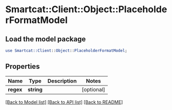 # Smartcat::Client::Object::PlaceholderFormatModel

## Load the model package
```perl
use Smartcat::Client::Object::PlaceholderFormatModel;
```

## Properties
Name | Type | Description | Notes
------------ | ------------- | ------------- | -------------
**regex** | **string** |  | [optional] 

[[Back to Model list]](../README.md#documentation-for-models) [[Back to API list]](../README.md#documentation-for-api-endpoints) [[Back to README]](../README.md)


